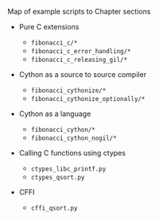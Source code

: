 Map of example scripts to Chapter sections

* Pure C extensions
  * `fibonacci_c/*`
  * `fibonacci_c_error_handling/*`
  * `fibonacci_c_releasing_gil/*`

* Cython as a source to source compiler
  * `fibonacci_cythonize/*`
  * `fibonacci_cythonize_optionally/*`

* Cython as a language
  * `fibonacci_cython/*`
  * `fibonacci_cython_nogil/*`

* Calling C functions using ctypes
  * `ctypes_libc_printf.py`
  * `ctypes_qsort.py`

* CFFI
  * `cffi_qsort.py`
